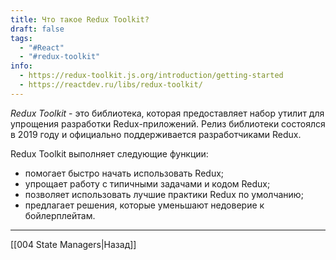 ```yaml
---
title: Что такое Redux Toolkit?
draft: false
tags:
  - "#React"
  - "#redux-toolkit"
info:
  - https://redux-toolkit.js.org/introduction/getting-started
  - https://reactdev.ru/libs/redux-toolkit/
---
```

_Redux Toolkit_ - это библиотека, которая предоставляет набор утилит для упрощения разработки Redux-приложений. Релиз библиотеки состоялся в 2019 году и официально поддерживается разработчиками Redux.

Redux Toolkit выполняет следующие функции:
- помогает быстро начать использовать Redux;
- упрощает работу с типичными задачами и кодом Redux;
- позволяет использовать лучшие практики Redux по умолчанию;
- предлагает решения, которые уменьшают недоверие к бойлерплейтам.

---

[[004 State Managers|Назад]]